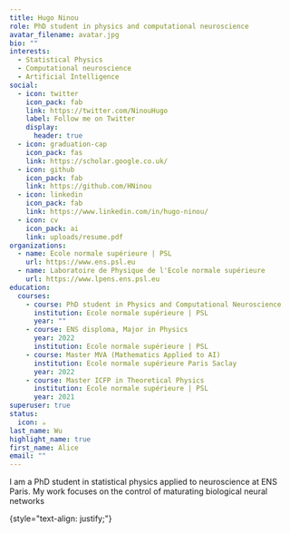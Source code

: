 ```yaml
---
title: Hugo Ninou
role: PhD student in physics and computational neuroscience
avatar_filename: avatar.jpg
bio: ""
interests:
  - Statistical Physics
  - Computational neuroscience
  - Artificial Intelligence
social:
  - icon: twitter
    icon_pack: fab
    link: https://twitter.com/NinouHugo
    label: Follow me on Twitter
    display:
      header: true
  - icon: graduation-cap
    icon_pack: fas
    link: https://scholar.google.co.uk/
  - icon: github
    icon_pack: fab
    link: https://github.com/HNinou
  - icon: linkedin
    icon_pack: fab
    link: https://www.linkedin.com/in/hugo-ninou/
  - icon: cv
    icon_pack: ai
    link: uploads/resume.pdf
organizations:
  - name: Ecole normale supérieure | PSL
    url: https://www.ens.psl.eu
  - name: Laboratoire de Physique de l'Ecole normale supérieure
    url: https://www.lpens.ens.psl.eu
education:
  courses:
    - course: PhD student in Physics and Computational Neuroscience
      institution: Ecole normale supérieure | PSL
      year: ""
    - course: ENS disploma, Major in Physics
      year: 2022
      institution: Ecole normale supérieure | PSL
    - course: Master MVA (Mathematics Applied to AI)
      institution: Ecole normale supérieure Paris Saclay
      year: 2022
    - course: Master ICFP in Theoretical Physics
      institution: Ecole normale supérieure | PSL
      year: 2021
superuser: true
status:
  icon: ☕️
last_name: Wu
highlight_name: true
first_name: Alice
email: ""
---
```

I am a PhD student in statistical physics applied to neuroscience at ENS Paris. My work focuses on the control of maturating biological neural networks

{style="text-align: justify;"}